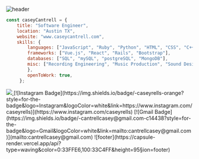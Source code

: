![header](https://capsule-render.vercel.app/api?type=waving&color=0:33C4FF,100:33FFE6&height=160&section=header&text=Casey%20Cantrell&animation=scaleIn&fontSize=40&fontColor=ffffff&fontAlignY=30)
```js
const caseyCantrell = {
    title: "Software Engineer",
    location: "Austin TX",
    website: "www.caseycantrell.com",
    skills: {
        languages: ["JavaScript", "Ruby", "Python", "HTML", "CSS", "C++", "PHP"],
        frameworks: ["Vue.js", "React", "Rails", "Bootstrap"],
        databases: ["SQL", "mySQL", "postgreSQL", "MongoDB"],
        misc: ["Recording Engineering", "Music Production", "Sound Design", "Audio/Video Editing"]
        },
        openToWork: true,
     };
```
<a href="https://www.linkedin.com/in/cantrellcasey">
<img src="https://img.shields.io/badge/-Casey_Cantrell-blue?style=for-the-badge&logo=Linkedin&logoColor=white&link=https://www.linkedin.com/in/cantrellcasey" /> 
 </a>   
    [![Instagram Badge](https://img.shields.io/badge/-caseyrells-orange?style=for-the-badge&logo=Instagram&logoColor=white&link=https://www.instagram.com/caseyrells)](https://www.instagram.com/caseyrells) [![Gmail Badge](https://img.shields.io/badge/-cantrellcasey@gmail.com-c14438?style=for-the-badge&logo=Gmail&logoColor=white&link=mailto:cantrellcasey@gmail.com)](mailto:cantrellcasey@gmail.com)
![footer](https://capsule-render.vercel.app/api?type=waving&color=0:33FFE6,100:33C4FF&height=95&section=footer)
